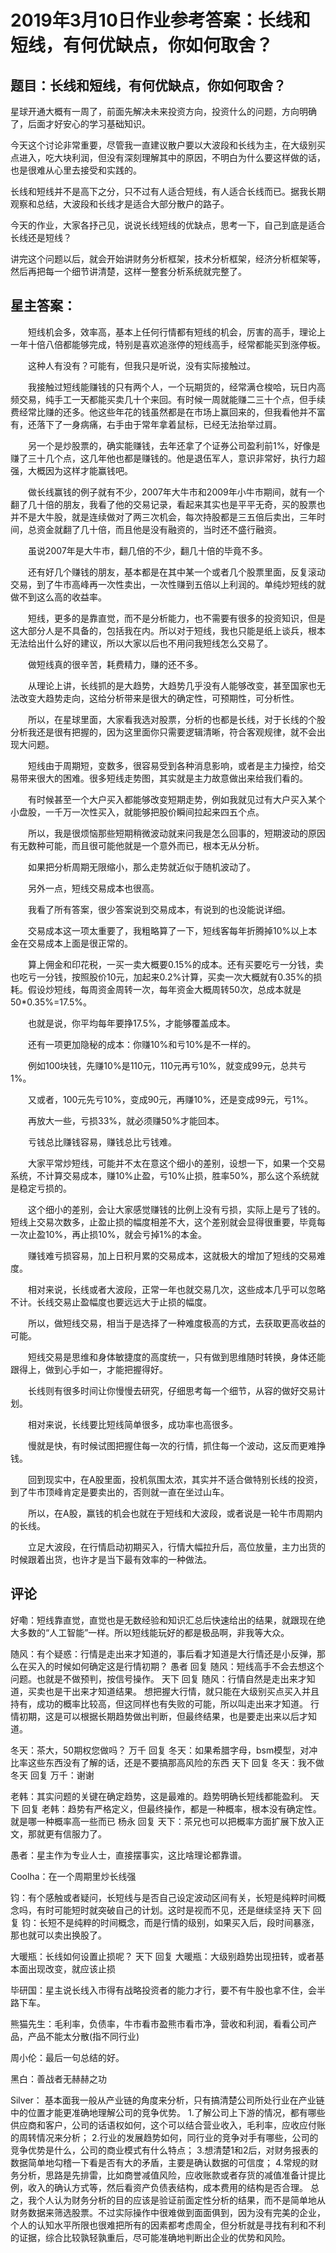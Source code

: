 # 2019年3月10日作业参考答案：长线和短线，有何优缺点，你如何取舍？
[url]: (https://t.zsxq.com/NZjIaUn)

## 题目：长线和短线，有何优缺点，你如何取舍？

星球开通大概有一周了，前面先解决未来投资方向，投资什么的问题，方向明确了，后面才好安心的学习基础知识。

今天这个讨论非常重要，尽管我一直建议散户要以大波段和长线为主，在大级别买点进入，吃大块利润，但没有深刻理解其中的原因，不明白为什么要这样做的话，也是很难从心里去接受和实践的。

长线和短线并不是高下之分，只不过有人适合短线，有人适合长线而已。据我长期观察和总结，大波段和长线才是适合大部分散户的路子。

今天的作业，大家各抒己见，说说长线短线的优缺点，思考一下，自己到底是适合长线还是短线？

讲完这个问题以后，就会开始讲财务分析框架，技术分析框架，经济分析框架等，然后再把每一个细节讲清楚，这样一整套分析系统就完整了。

## 星主答案：
　　短线机会多，效率高，基本上任何行情都有短线的机会，厉害的高手，理论上一年十倍八倍都能够完成，特别是喜欢追涨停的短线高手，经常都能买到涨停板。

　　这种人有没有？可能有，但我只是听说，没有实际接触过。

　　我接触过短线能赚钱的只有两个人，一个玩期货的，经常满仓梭哈，玩日内高频交易，纯手工一天都能买卖几十个来回。有时候一周就能赚二三十个点，但手续费经常比赚的还多。他这些年花的钱虽然都是在市场上赢回来的，但我看他并不富有，还落下了一身病痛，右手由于常年拿着鼠标，已经无法抬举过肩。

　　另一个是炒股票的，确实能赚钱，去年还拿了个证券公司盈利前1%，好像是赚了三十几个点，这几年他也都是赚钱的。他是退伍军人，意识非常好，执行力超强，大概因为这样才能赢钱吧。

　　做长线赢钱的例子就有不少，2007年大牛市和2009年小牛市期间，就有一个翻了几十倍的朋友，我看了他的交易记录，看起来其实也是平平无奇，买的股票也并不是大牛股，就是连续做对了两三次机会，每次持股都是三五倍后卖出，三年时间，总资金就翻了几十倍，而且他是没有融资的，当时还不盛行融资。

　　虽说2007年是大牛市，翻几倍的不少，翻几十倍的毕竟不多。

　　还有好几个赚钱的朋友，基本都是在其中某一个或者几个股票里面，反复滚动交易，到了牛市高峰再一次性卖出，一次性赚到五倍以上利润的。单纯炒短线的就做不到这么高的收益率。

　　短线，更多的是靠直觉，而不是分析能力，也不需要有很多的投资知识，但是这大部分人是不具备的，包括我在内。所以对于短线，我也只能是纸上谈兵，根本无法给出什么好的建议，所以大家以后也不用问我短线怎么交易了。

　　做短线真的很辛苦，耗费精力，赚的还不多。

　　从理论上讲，长线抓的是大趋势，大趋势几乎没有人能够改变，甚至国家也无法改变大趋势走向，这给分析带来是很大的确定性，可预期性，可分析性。

　　所以，在星球里面，大家看我选对股票，分析的也都是长线，对于长线的个股分析我还是很有把握的，因为这里面你只需要逻辑清晰，符合客观规律，就不会出现大问题。

　　短线由于周期短，变数多，很容易受到各种消息影响，或者是主力操控，给交易带来很大的困难。很多短线走势图，其实就是主力故意做出来给我们看的。

　　有时候甚至一个大户买入都能够改变短期走势，例如我就见过有大户买入某个小盘股，一千万一次性买入，就能够把股价瞬间拉起来四五个点。

　　所以，我是很烦恼那些短期稍微波动就来问我是怎么回事的，短期波动的原因有无数种可能，而且很可能他就是一个意外而已，根本无从分析。

　　如果把分析周期无限缩小，那么走势就近似于随机波动了。

　　另外一点，短线交易成本也很高。

　　我看了所有答案，很少答案说到交易成本，有说到的也没能说详细。

　　交易成本这一项太重要了，我粗略算了一下，短线客每年折腾掉10%以上本金在交易成本上面是很正常的。

　　算上佣金和印花税，一买一卖大概要0.15%的成本。还有买要吃亏一分钱，卖也吃亏一分钱，按照股价10元，加起来0.2%计算，买卖一次大概就有0.35%的损耗。假设炒短线，每周资金周转一次，每年资金大概周转50次，总成本就是50*0.35%=17.5%。

　　也就是说，你平均每年要挣17.5%，才能够覆盖成本。

　　还有一项更加隐秘的成本：你赚10%和亏10%是不一样的。

　　例如100块钱，先赚10%是110元，110元再亏10%，就变成99元，总共亏1%。

　　又或者，100元先亏10%，变成90元，再赚10%，还是变成99元，亏1%。

　　再放大一些，亏损33%，就必须赚50%才能回本。

　　亏钱总比赚钱容易，赚钱总比亏钱难。

　　大家平常炒短线，可能并不太在意这个细小的差别，设想一下，如果一个交易系统，不计算交易成本，赚10%止盈，亏10%止损，胜率50%，那么这个系统就是稳定亏损的。

　　这个细小的差别，会让大家感觉赚钱的比例上没有亏损，实际上是亏了钱的。短线上交易次数多，止盈止损的幅度相差不大，这个差别就会显得很重要，毕竟每一次止盈10%，再止损10%，就会亏掉1%的本金。

　　赚钱难亏损容易，加上日积月累的交易成本，这就极大的增加了短线的交易难度。

　　相对来说，长线或者大波段，正常一年也就交易几次，这些成本几乎可以忽略不计。长线交易止盈幅度也要远远大于止损的幅度。

　　所以，做短线交易，相当于是选择了一种难度极高的方式，去获取更高收益的可能。

　　短线交易是思维和身体敏捷度的高度统一，只有做到思维随时转换，身体还能跟得上，做到心手如一，才能把握得好。

　　长线则有很多时间让你慢慢去研究，仔细思考每一个细节，从容的做好交易计划。

　　相对来说，长线要比短线简单很多，成功率也高很多。

　　慢就是快，有时候试图把握住每一次的行情，抓住每一个波动，这反而更难挣钱。

　　回到现实中，在A股里面，投机氛围太浓，其实并不适合做特别长线的投资，到了牛市顶峰肯定是要卖出的，否则就一直在坐过山车。

　　所以，在A股，赢钱的机会也就在于短线和大波段，或者说是一轮牛市周期内的长线。

　　立足大波段，在行情启动初期买入，行情大幅拉升后，高位放量，主力出货的时候跟着出货，也许才是当下最有效率的一种做法。

## 评论

好嘞：短线靠直觉，直觉也是无数经验和知识汇总后快速给出的结果，就跟现在绝大多数的“人工智能”一样。所以短线能玩好的都是极品啊，非我等大众。

随风：有个疑惑：行情是走出来才知道的，事后看才知道是大行情还是小反弹，那么在买入的时候如何确定这是行情初期？
愚者 回复 随风：短线高手不会去想这个问题。也就是不做预判，按信号操作。
天下 回复 随风：行情自然是走出来才知道，买卖也是干出来才知道结果。
想把握大行情，就只能在大级别买点买入并且持有，成功的概率比较高，但这同样也有失败的可能，所以叫走出来才知道。
行情初期，这是可以根据长期趋势做出判断，但最终结果，也是要走出来以后才知道。

冬天：茶大，50期权您做吗？
万千 回复 冬天：如果希腊字母，bsm模型，对冲比率这些东西没有了解的话，还是不要搞那高风险的东西
天下 回复 冬天：我不做
冬天 回复 万千：谢谢

老韩：其实问题的关键在确定趋势，这是最难的。趋势明确长短线都能盈利。
天下 回复 老韩：趋势有严格定义，但最终操作，都是一种概率，根本没有确定性。就是哪一种概率高一些而已
杨永 回复 天下：茶兄也可以把概率方面扩展下放入正文，那就更有信服力了。

愚者：星主作为专业人士，直接摆事实，这比啥理论都靠谱。

Coolha：在一个周期里炒长线强

钧：有个感触或者疑问，长短线与是否自己设定波动区间有关，长短是纯粹时间概念吗，有时可能短时就突破自己的计划。这时是视而不见，还是继续坚持
天下 回复 钧：长短不是纯粹的时间概念，而是行情的级别，如果买入后，段时间暴涨，那也就可以卖出换股了。

大暖瓶：长线如何设置止损呢？
天下 回复 大暖瓶：大级别趋势出现扭转，或者基本面出现改变，就应该止损

毕研国：星主说长线入市得有战略投资者的能力才行，要不有牛股也拿不住，会半路下车。

熊猫先生：毛利率，负债率，牛市看市盈熊市看市净，营收和利润，看看公司产品，产品不能太分散(指不同行业)

周小伦：最后一句总结的好。

黑白：善战者无赫赫之功

Silver：
基本面我一般从产业链的角度来分析，只有搞清楚公司所处行业在产业链中的位置才能更准确地理解公司的竞争优势。
1.了解公司上下游的情况，都有哪些供应商和客户，公司的话语权如何，这个可以结合营业收入，毛利率，应收应付账的周转情况来分析；
2.行业的发展趋势如何，同行业的竞争对手有哪些，公司的竞争优势是什么，公司的商业模式有什么特点；
3.想清楚1和2后，对财务报表的数据简单地勾稽一下看是否有大的矛盾，主要是确认数据的可信度；
4.常规的财务分析，思路是先排雷，比如商誉减值风险，应收账款或者存货的减值准备计提比例，收入的确认方式等，然后看资产负债表结构，成本费用的结构是否合理。
        总之，我个人认为财务分析的目的应该是验证前面定性分析的结果，而不是简单地从财务数据来筛选股票。不过实际操作中很难做到面面俱到，因为没有完美的企业，个人的认知水平所限也很难把所有的因素都考虑周全，但分析就是寻找有利和不利的证据，综合比较孰轻孰重后，尽可能准确地判断出企业的优势和风险。